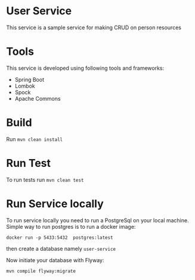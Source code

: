 # User Service

This service is a sample service for making CRUD on person resources


# Tools

This service is developed using following tools and frameworks:
- Spring Boot
- Lombok
- Spock
- Apache Commons 


# Build
Run `mvn clean install`

# Run Test
To run tests run `mvn clean test` 


# Run Service locally

To run service locally you need to run a PostgreSql on your local machine.
Simple way to run postgres is to run a docker image:

`docker run -p 5433:5432  postgres:latest`

then create a database namely `user-service`

Now initiate your database with Flyway:
 
 `mvn compile flyway:migrate`







